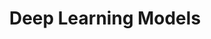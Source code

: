 ---
layout: personal_project
title: "Deep Learning Models"

description: "A website to group deep learning models"
category: "personal"
img_filename: "assets/img/projects/convnet.png"

project_abstract: "This project aims to consolidate and share my knowledge of deep learning models. You'll find a phylogenetic tree of models, standardized architecture diagrams and detailed explanations of the mechanisms newly introduced by each model. <br> <br> The website is available <a href=\"https://mnchapel.github.io/deep_learning_models\">here</a>."
github_repository: https://github.com/mnchapel/deep_learning_models
---